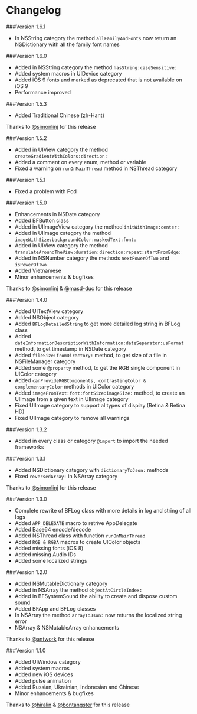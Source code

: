 Changelog
=========
###Version 1.6.1
- In NSString category the method ```allFamilyAndFonts``` now return an NSDictionary with all the family font names

###Version 1.6.0
- Added in NSString category the method ```hasString:caseSensitive:```
- Added system macros in UIDevice category
- Added iOS 9 fonts and marked as deprecated that is not available on iOS 9
- Performance improved

###Version 1.5.3
- Added Traditional Chinese (zh-Hant)

Thanks to [@simonlinj](https://github.com/simonlinj) for this release

###Version 1.5.2
- Added in UIView category the method ```createGradientWithColors:direction:```
- Added a comment on every enum, method or variable
- Fixed a warning on ```runOnMainThread``` method in NSThread category

###Version 1.5.1
- Fixed a problem with Pod

###Version 1.5.0
- Enhancements in NSDate category
- Added BFButton class
- Added in UIImageView category the method ```initWithImage:center:```
- Added in UIImage category the method ```imageWithSize:backgroundColor:maskedText:font:```
- Added in UIView category the method ```translateAroundTheView:duration:direction:repeat:startFromEdge:```
- Added in NSNumber category the methods ```nextPowerOfTwo``` and ```isPowerOfTwo```
- Added Vietnamese
- Minor enhancements & bugfixes

Thanks to [@simonlinj](https://github.com/simonlinj) & [@masd-duc](https://github.com/masd-duc) for this release

###Version 1.4.0
- Added UITextView category
- Added NSObject category
- Added ```BFLogDetailedString``` to get more detailed log string in BFLog class
- Added ```dateInformationDescriptionWithInformation:dateSeparator:usFormat``` method, to get timestamp in NSDate category
- Added ```fileSize:fromDirectory:``` method, to get size of a file in NSFileManager category
- Added some ```@property``` method, to get the RGB single component in UIColor category
- Added ```canProvideRGBComponents, contrastingColor & complementaryColor``` methods in UIColor category
- Added ```imageFromText:font:fontSize:imageSize:``` method, to create an UIImage from a given text in UIImage category
- Fixed UIImage category to support al types of display (Retina & Retina HD)
- Fixed UIImage category to remove all warnings

###Version 1.3.2
- Added in every class or category ```@import``` to import the needed frameworks

###Version 1.3.1
- Added NSDictionary category with ```dictionaryToJson:``` methods
- Fixed ```reversedArray:``` in NSArray category

Thanks to [@simonlinj](https://github.com/simonlinj) for this release

###Version 1.3.0
- Complete rewrite of BFLog class with more details in log and string of all logs
- Added ```APP_DELEGATE``` macro to retrive AppDelegate
- Added Base64 encode/decode
- Added NSThread class with function ```runOnMainThread```
- Added ```RGB & RGBA``` macros to create UIColor objects
- Added missing fonts (iOS 8)
- Added missing Audio IDs
- Added some localized strings

###Version 1.2.0
- Added NSMutableDictionary category
- Added in NSArray the method ```objectAtCircleIndex:```
- Added in BFSystemSound the ability to create and dispose custom sound
- Added BFApp and BFLog classes
- In NSArray the method ```arrayToJson:``` now returns the localized string error
- NSArray & NSMutableArray enhancements

Thanks to [@antwork](https://github.com/antwork) for this release

###Version 1.1.0
- Added UIWindow category
- Added system macros
- Added new iOS devices
- Added pulse animation
- Added Russian, Ukrainian, Indonesian and Chinese
- Minor enhancements & bugfixes

Thanks to [@hiralin](https://github.com/hiralin) & [@bontangster](https://github.com/bontangster) for this release
